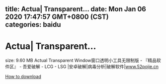 
title: Actua| Transparent…
date: Mon Jan 06 2020 17:47:57 GMT+0800 (CST)    
categories: baidu
---

# Actua| Transparent…
size: 9.60 MB
 Actual Transparent Window窗口透明小工具无限制版 - 『精品软件区』 - 吾爱破解 - LCG - LSG |安卓破解|病毒分析|破解软件|www.52pojie.cn
 

[How to download](https://bpcam.bemobtrk.com/go/2ceec3aa-1ca2-46d6-b9ff-aaa5c184517c?jno=3075)